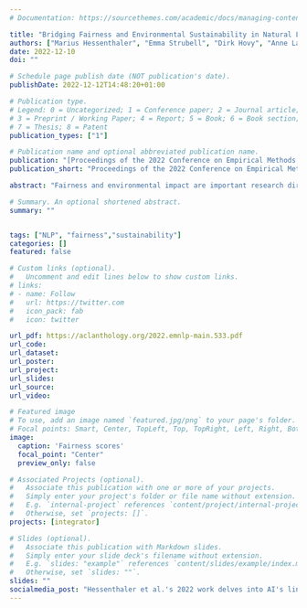 ```yaml
---
# Documentation: https://sourcethemes.com/academic/docs/managing-content/

title: "Bridging Fairness and Environmental Sustainability in Natural Language Processing"
authors: ["Marius Hessenthaler", "Emma Strubell", "Dirk Hovy", "Anne Lauscher"]
date: 2022-12-10
doi: ""

# Schedule page publish date (NOT publication's date).
publishDate: 2022-12-12T14:48:20+01:00

# Publication type.
# Legend: 0 = Uncategorized; 1 = Conference paper; 2 = Journal article;
# 3 = Preprint / Working Paper; 4 = Report; 5 = Book; 6 = Book section;
# 7 = Thesis; 8 = Patent
publication_types: ["1"]

# Publication name and optional abbreviated publication name.
publication: "[Proceedings of the 2022 Conference on Empirical Methods in Natural Language Processing](https://aclanthology.org/emnlp-22/2022.emnlp-main.533)"
publication_short: "Proceedings of the 2022 Conference on Empirical Methods in Natural Language Processing"

abstract: "Fairness and environmental impact are important research directions for the sustainable development of artificial intelligence. However, while each topic is an active research area in natural language processing (NLP), there is a surprising lack of research on the interplay between the two fields. This lacuna is highly problematic, since there is increasing evidence that an exclusive focus on fairness can actually hinder environmental sustainability, and vice versa. In this work, we shed light on this crucial intersection in NLP by (1) investigating the efficiency of current fairness approaches through surveying example methods for reducing unfair stereotypical bias from the literature, and (2) evaluating a common technique to reduce energy consumption (and thus environmental impact) of English NLP models, knowledge distillation (KD), for its impact on fairness. In this case study, we evaluate the effect of important KD factors, including layer and dimensionality reduction, with respect to: (a) performance on the distillation task (natural language inference and semantic similarity prediction), and (b) multiple measures and dimensions of stereotypical bias (e.g., gender bias measured via the Word Embedding Association Test). Our results lead us to clarify current assumptions regarding the effect of KD on unfair bias: contrary to other findings, we show that KD can actually decrease model fairness."

# Summary. An optional shortened abstract.
summary: ""


tags: ["NLP", "fairness","sustainability"]
categories: []
featured: false

# Custom links (optional).
#   Uncomment and edit lines below to show custom links.
# links:
# - name: Follow
#   url: https://twitter.com
#   icon_pack: fab
#   icon: twitter

url_pdf: https://aclanthology.org/2022.emnlp-main.533.pdf
url_code: 
url_dataset:
url_poster:
url_project:
url_slides:
url_source:
url_video:

# Featured image
# To use, add an image named `featured.jpg/png` to your page's folder.
# Focal points: Smart, Center, TopLeft, Top, TopRight, Left, Right, BottomLeft, Bottom, BottomRight.
image:
  caption: 'Fairness scores'
  focal_point: "Center"
  preview_only: false

# Associated Projects (optional).
#   Associate this publication with one or more of your projects.
#   Simply enter your project's folder or file name without extension.
#   E.g. `internal-project` references `content/project/internal-project/index.md`.
#   Otherwise, set `projects: []`.
projects: [integrator]

# Slides (optional).
#   Associate this publication with Markdown slides.
#   Simply enter your slide deck's filename without extension.
#   E.g. `slides: "example"` references `content/slides/example/index.md`.
#   Otherwise, set `slides: ""`.
slides: ""
socialmedia_post: "Hessenthaler et al.'s 2022 work delves into AI's link with fairness & energy reduction in English NLP models, challenging bias reduction theories. #AI #NLP #sustainability"
---
```

